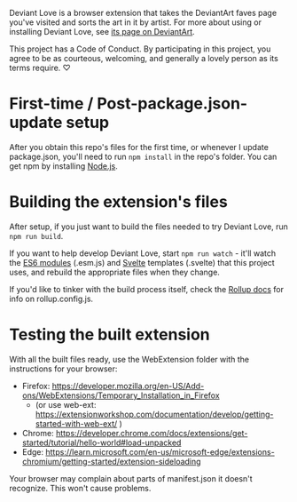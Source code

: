 Deviant Love is a browser extension that takes the DeviantArt faves page you've visited and sorts the art in it by artist. For more about using or installing Deviant Love, see [its page on DeviantArt](http://fav.me/d2my13o).

This project has a Code of Conduct. By participating in this project, you agree to be as courteous, welcoming, and generally a lovely person as its terms require. ♡

# First-time / Post-package.json-update setup

After you obtain this repo's files for the first time, or whenever I update package.json, you'll need to run `npm install` in the repo's folder. You can get npm by installing [Node.js](https://nodejs.org/).

# Building the extension's files

After setup, if you just want to build the files needed to try Deviant Love, run `npm run build`.

If you want to help develop Deviant Love, start `npm run watch` - it'll watch the [ES6 modules](https://hacks.mozilla.org/2015/08/es6-in-depth-modules/) (.esm.js) and [Svelte](https://svelte.dev/) templates (.svelte) that this project uses, and rebuild the appropriate files when they change.

If you'd like to tinker with the build process itself, check the [Rollup docs](https://rollupjs.org/configuration-options/) for info on rollup.config.js.

# Testing the built extension

With all the built files ready, use the WebExtension folder with the instructions for your browser:

* Firefox: https://developer.mozilla.org/en-US/Add-ons/WebExtensions/Temporary_Installation_in_Firefox
	* (or use web-ext: https://extensionworkshop.com/documentation/develop/getting-started-with-web-ext/ )
* Chrome: https://developer.chrome.com/docs/extensions/get-started/tutorial/hello-world#load-unpacked
* Edge: https://learn.microsoft.com/en-us/microsoft-edge/extensions-chromium/getting-started/extension-sideloading

Your browser may complain about parts of manifest.json it doesn't recognize. This won't cause problems.